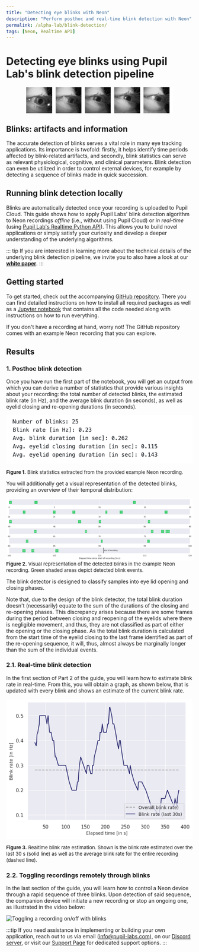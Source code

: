 ```yaml
---
title: "Detecting eye blinks with Neon"
description: "Perform posthoc and real-time blink detection with Neon"
permalink: /alpha-lab/blink-detection/
tags: [Neon, Realtime API]
---
```


<script setup>
import TagLinks from '@components/TagLinks.vue'
</script>

# Detecting eye blinks using Pupil Lab's blink detection pipeline

<TagLinks :tags="$frontmatter.tags" />

<img src="./eye_blinks_anim.gif" alt="Eye blink animation" style="display: block; margin-left: auto; margin-right: auto;">

## Blinks: artifacts and information

The accurate detection of blinks serves a vital role in many eye tracking applications. Its importance is twofold: firstly, it helps identify time periods affected by blink-related artifacts, and secondly, blink statistics can serve as relevant physiological, cognitive, and clinical parameters. Blink detection can even be utilized in order to control external devices, for example by detecting a sequence of blinks made in quick succession.

## Running blink detection locally

Blinks are automatically detected once your recording is uploaded to Pupil Cloud. This guide shows how to apply Pupil Labs' blink detection algorithm to Neon recordings *offline* (i.e., without using Pupil Cloud) or *in real-time* (using [Pupil Lab's Realtime Python API](https://docs.pupil-labs.com/neon/real-time-api/)). This allows you to build novel applications or simply satisfy your curiosity and develop a deeper understanding of the underlying algorithms.

::: tip
If you are interested in learning more about the technical details of the underlying blink detection pipeline, we invite you to also have a look at our [**white paper**](https://assets.pupil-labs.com/pdf/Pupil_Labs_Blink_Detector.pdf).
:::

## Getting started

To get started, check out the accompanying [GitHub repository](https://github.com/pupil-labs/real-time-blink-detection). There you can find detailed instructions on how to install all required packages as well as a [Jupyter notebook](https://github.com/pupil-labs/real-time-blink-detection/blob/main/blink_detection.ipynb) that contains all the code needed along with instructions on how to run everything.

If you don't have a recording at hand, worry not! The GitHub repository comes with an example Neon recording that you can explore.

## Results

### 1. Posthoc blink detection

Once you have run the first part of the notebook, you will get an output from which you can derive a number of statistics that provide various insights about your recording: the total number of detected blinks, the estimated blink rate (in Hz), and the average blink duration (in seconds), as well as eyelid closing and re-opening durations (in seconds).

<img src="./eye_blinks_statistics.png" alt="Blinks statistics" style="display: block; margin-left: auto; margin-right: auto;">

<font size=2><b>Figure 1.</b> Blink statistics extracted from the provided example Neon recording.</font>

You will additionally get a visual representation of the detected blinks, providing an overview of their temporal distribution:


<img src="./eye_blinks_timeline.png" alt="Visual blink representation" style="display: block; margin-left: auto; margin-right: auto;">
<font size=2><b>Figure 2.</b> Visual representation of the detected blinks in the example Neon recording. Green shaded areas depict detected blink events.</font>

The blink detector is designed to classify samples into eye lid opening and closing phases.

Note that, due to the design of the blink detector, the total blink duration doesn't (necessarily) equate to the sum of the durations of the closing and re-opening phases. This discrepancy arises because there are some frames during the period between closing and reopening of the eyelids where there is negligible movement, and thus, they are not classified as part of either the opening or the closing phase. As the total blink duration is calculated from the start time of the eyelid closing to the last frame identified as part of the re-opening sequence, it will, thus, almost always be marginally longer than the sum of the individual events.<br>

### 2.1. Real-time blink detection

In the first section of Part 2 of the guide, you will learn how to estimate blink rate in real-time. From this, you will obtain a graph, as shown below, that is updated with every blink and shows an estimate of the current blink rate.

<img src="./eye_blinks_blinkrateest.png" alt="Blink rate test" style="display: block; margin-left: auto; margin-right: auto;">

<font size=2><b>Figure 3.</b> Realtime blink rate estimation. Shown is the blink rate estimated over the last 30 s (solid line) as well as the average blink rate for the entire recording (dashed line). </font>

### 2.2. Toggling recordings remotely through blinks

In the last section of the guide, you will learn how to control a Neon device through a rapid sequence of three blinks. Upon detection of said sequence, the companion device will initiate a new recording or stop an ongoing one, as illustrated in the video below:

<img src="./eye_blinks_toggle_recording.gif" alt="Toggling a recording on/off with blinks" style="display: block; margin-left: auto; margin-right: auto;">

:::tip
If you need assistance in implementing or building your own application, reach out to us via email ([info@pupil-labs.com](mailto:info@pupil-labs.com)), on our [Discord server](https://pupil-labs.com/chat/), or visit our [Support Page](https://pupil-labs.com/products/support/) for dedicated support options.
:::